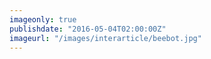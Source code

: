 ```yaml
---
imageonly: true
publishdate: "2016-05-04T02:00:00Z"
imageurl: "/images/interarticle/beebot.jpg"
---
```

